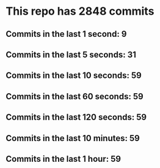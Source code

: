 # This repo has 2848 commits

## Commits in the last 1 second: 9
## Commits in the last 5 seconds: 31
## Commits in the last 10 seconds: 59
## Commits in the last 60 seconds: 59
## Commits in the last 120 seconds: 59
## Commits in the last 10 minutes: 59
## Commits in the last 1 hour: 59
